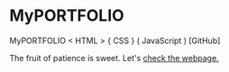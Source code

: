 # MyPORTFOLIO
MyPORTFOLIO  &lt; HTML > { CSS } ( JavaScript ) [GitHub]

The fruit of patience is sweet. Let's [check the webpage.](https://shu-vro.github.io/COMPLETE-PORTFOLIO-WEBSITE/)
